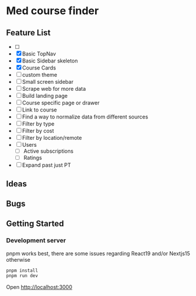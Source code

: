 # Med course finder

## Feature List

- [ ]
- [x] Basic TopNav
- [x] Basic Sidebar skeleton
- [x] Course Cards
- [ ] custom theme
- [ ] Small screen sidebar
- [ ] Scrape web for more data
- [ ] Build landing page
- [ ] Course specific page or drawer
- [ ] Link to course
- [ ] Find a way to normalize data from different sources
- [ ] Filter by type
- [ ] Filter by cost
- [ ] Filter by location/remote
- [ ] Users
  - [ ] Active subscriptions
  - [ ] Ratings
- [ ] Expand past just PT

## Ideas

## Bugs

## Getting Started

### Development server

pnpm works best, there are some issues regarding React19 and/or Nextjs15 otherwise

```bash
pnpm install
pnpm run dev
```

Open [http://localhost:3000](http://localhost:3000)
